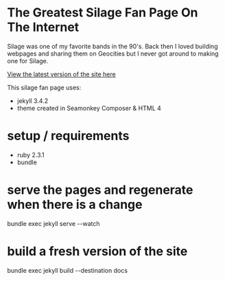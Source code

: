 # The Greatest Silage Fan Page On The Internet

Silage was one of my favorite bands in the 90's.  Back then I loved building webpages
and sharing them on Geocities but I never got around to making one for Silage.

[View the latest version of the site here](https://jdodson.github.io/silagefanpage/)

This silage fan page uses:
* jekyll 3.4.2
* theme created in Seamonkey Composer & HTML 4

# setup / requirements

* ruby 2.3.1
* bundle

# serve the pages and regenerate when there is a change
bundle exec jekyll serve --watch

# build a fresh version of the site
bundle exec jekyll build --destination docs
